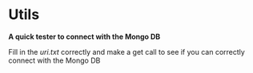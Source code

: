 # Utils 

**A quick tester to connect with the Mongo DB**

Fill in the *uri.txt* correctly and make a get call to see if you can correctly connect with the Mongo DB

